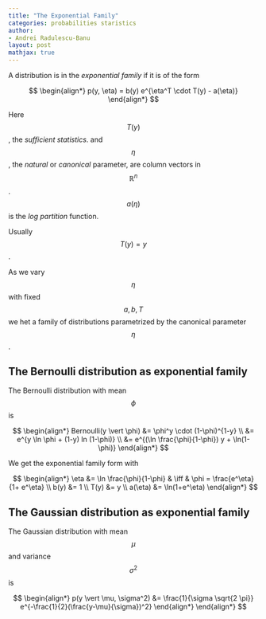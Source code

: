 ```yaml
---
title: "The Exponential Family"
categories: probabilities staristics
author:
- Andrei Radulescu-Banu
layout: post
mathjax: true
---
```


A distribution is in the _exponential family_ if it is of the form

$$
\begin{align*}
p(y, \eta) = b(y) e^{\eta^T \cdot T(y) - a(\eta)}
\end{align*}
$$

Here $$T(y)$$, the _sufficient statistics_. and $$\eta$$, the _natural_ or _canonical_ parameter, are column vectors in $$\mathbb{R}^n$$. $$a(\eta)$$ is the _log partition_ function.

Usually $$T(y) = y$$.

As we vary $$\eta$$ with fixed $$a, b, T$$ we het a family of distributions parametrized by the canonical parameter $$\eta$$.

## The Bernoulli distribution as exponential family

The Bernoulli distribution with mean $$\phi$$ is

$$
\begin{align*}
Bernoulli(y \vert \phi) &= \phi^y \cdot (1-\phi)^{1-y} \\
                        &= e^{y \ln \phi + (1-y) ln (1-\phi)} \\
                        &= e^{(\ln \frac{\phi}{1-\phi}) y + \ln(1-\phi)}
\end{align*}
$$

We get the exponential family form with

$$
\begin{align*}
\eta    &= \ln \frac{\phi}{1-\phi} & \iff & \phi = \frac{e^\eta}{1+ e^\eta} \\
b(y)    &= 1 \\
T(y)    &= y \\
a(\eta) &= \ln(1+e^\eta)
\end{align*}
$$

## The Gaussian distribution as exponential family

The Gaussian distribution with mean $$\mu$$ and variance $$\sigma^2$$ is

$$
\begin{align*}
p(y \vert \mu, \sigma^2) &= \frac{1}{\sigma \sqrt{2 \pi}} e^{-\frac{1}{2}(\frac{y-\mu}{\sigma})^2}
\end{align*}
\end{align*}
$$


